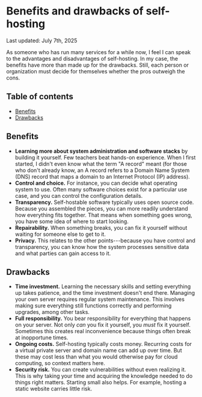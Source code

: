 # Benefits and drawbacks of self-hosting

Last updated: July 7th, 2025

As someone who has run many services for a while now, I feel I can speak
to the advantages and disadvantages of self-hosting. In my case, the
benefits have more than made up for the drawbacks. Still, each person or
organization must decide for themselves whether the pros outweigh the
cons.

## Table of contents

<!-- mtoc-start -->

- [Benefits](#benefits)
- [Drawbacks](#drawbacks)

<!-- mtoc-end -->

## Benefits

- **Learning more about system administration and software stacks** by
  building it yourself. Few teachers beat hands-on experience. When I
  first started, I didn't even know what the term "A record" meant (for
  those who don't already know, an A record refers to a Domain Name System
  (DNS) record that maps a domain to an Internet Protocol (IP) address).
- **Control and choice.** For instance, you can decide what operating
  system to use. Often many software choices exist for a particular
  use case, and you can control the configuration details.
- **Transparency.** Self-hostable software typically uses open source
  code. Because you assembled the pieces, you can more readily understand
  how everything fits together. That means when something goes wrong, you
  have some idea of where to start looking.
- **Repairability.** When something breaks, you can fix it yourself
  without waiting for someone else to get to it.
- **Privacy.** This relates to the other points---because you have
  control and transparency, you can know how the system processes
  sensitive data and what parties can gain access to it.

## Drawbacks

- **Time investment.** Learning the necessary skills and setting
  everything up takes patience, and the time investment doesn't end there.
  Managing your own server requires regular system maintenance. This
  involves making sure everything still functions correctly and performing
  upgrades, among other tasks.
- **Full responsibility.** You bear responsibility for everything that
  happens on your server. Not only _can_ you fix it yourself, you _must_
  fix it yourself. Sometimes this creates real inconvenience because
  things often break at inopportune times.
- **Ongoing costs.** Self-hosting typically costs money. Recurring costs
  for a virtual private server and domain name can add up over time. But
  these may cost less than what you would otherwise pay for cloud
  computing, so context matters here.
- **Security risk.** You can create vulnerabilities without
  even realizing it. This is why taking your time and acquiring the
  knowledge needed to do things right matters. Starting small also helps.
  For example, hosting a static website carries little risk.
